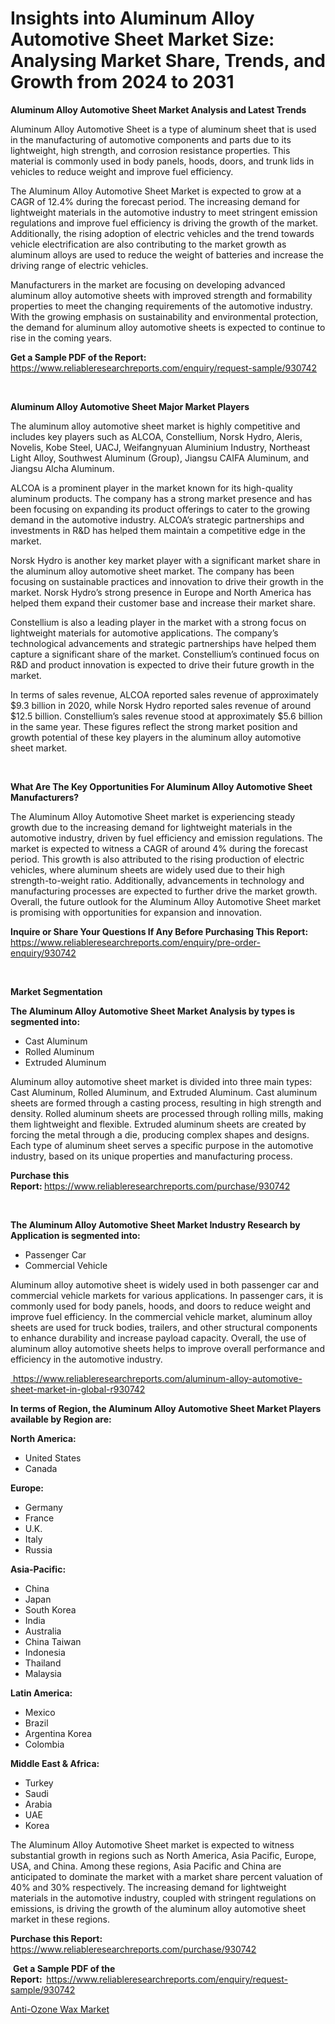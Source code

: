 <p><h1>Insights into Aluminum Alloy Automotive Sheet Market Size: Analysing Market Share, Trends, and Growth from 2024 to 2031</h1></p><p><strong>Aluminum Alloy Automotive Sheet Market Analysis and Latest Trends</strong></p>
<p><p>Aluminum Alloy Automotive Sheet is a type of aluminum sheet that is used in the manufacturing of automotive components and parts due to its lightweight, high strength, and corrosion resistance properties. This material is commonly used in body panels, hoods, doors, and trunk lids in vehicles to reduce weight and improve fuel efficiency.</p><p>The Aluminum Alloy Automotive Sheet Market is expected to grow at a CAGR of 12.4% during the forecast period. The increasing demand for lightweight materials in the automotive industry to meet stringent emission regulations and improve fuel efficiency is driving the growth of the market. Additionally, the rising adoption of electric vehicles and the trend towards vehicle electrification are also contributing to the market growth as aluminum alloys are used to reduce the weight of batteries and increase the driving range of electric vehicles.</p><p>Manufacturers in the market are focusing on developing advanced aluminum alloy automotive sheets with improved strength and formability properties to meet the changing requirements of the automotive industry. With the growing emphasis on sustainability and environmental protection, the demand for aluminum alloy automotive sheets is expected to continue to rise in the coming years.</p></p>
<p><strong>Get a Sample PDF of the Report:&nbsp;</strong> <a href="https://www.reliableresearchreports.com/enquiry/request-sample/930742">https://www.reliableresearchreports.com/enquiry/request-sample/930742</a></p>
<p>&nbsp;</p>
<p><strong>Aluminum Alloy Automotive Sheet Major Market Players</strong></p>
<p><p>The aluminum alloy automotive sheet market is highly competitive and includes key players such as ALCOA, Constellium, Norsk Hydro, Aleris, Novelis, Kobe Steel, UACJ, Weifangnyuan Aluminium Industry, Northeast Light Alloy, Southwest Aluminum (Group), Jiangsu CAIFA Aluminum, and Jiangsu Alcha Aluminum.</p><p>ALCOA is a prominent player in the market known for its high-quality aluminum products. The company has a strong market presence and has been focusing on expanding its product offerings to cater to the growing demand in the automotive industry. ALCOA’s strategic partnerships and investments in R&D has helped them maintain a competitive edge in the market.</p><p>Norsk Hydro is another key market player with a significant market share in the aluminum alloy automotive sheet market. The company has been focusing on sustainable practices and innovation to drive their growth in the market. Norsk Hydro’s strong presence in Europe and North America has helped them expand their customer base and increase their market share.</p><p>Constellium is also a leading player in the market with a strong focus on lightweight materials for automotive applications. The company’s technological advancements and strategic partnerships have helped them capture a significant share of the market. Constellium’s continued focus on R&D and product innovation is expected to drive their future growth in the market.</p><p>In terms of sales revenue, ALCOA reported sales revenue of approximately $9.3 billion in 2020, while Norsk Hydro reported sales revenue of around $12.5 billion. Constellium’s sales revenue stood at approximately $5.6 billion in the same year. These figures reflect the strong market position and growth potential of these key players in the aluminum alloy automotive sheet market.</p></p>
<p>&nbsp;</p>
<p><strong>What Are The Key Opportunities For Aluminum Alloy Automotive Sheet Manufacturers?</strong></p>
<p><p>The Aluminum Alloy Automotive Sheet market is experiencing steady growth due to the increasing demand for lightweight materials in the automotive industry, driven by fuel efficiency and emission regulations. The market is expected to witness a CAGR of around 4% during the forecast period. This growth is also attributed to the rising production of electric vehicles, where aluminum sheets are widely used due to their high strength-to-weight ratio. Additionally, advancements in technology and manufacturing processes are expected to further drive the market growth. Overall, the future outlook for the Aluminum Alloy Automotive Sheet market is promising with opportunities for expansion and innovation.</p></p>
<p><strong>Inquire or Share Your Questions If Any Before Purchasing This Report:</strong> <a href="https://www.reliableresearchreports.com/enquiry/pre-order-enquiry/930742">https://www.reliableresearchreports.com/enquiry/pre-order-enquiry/930742</a></p>
<p>&nbsp;</p>
<p><strong>Market Segmentation</strong></p>
<p><strong>The Aluminum Alloy Automotive Sheet Market Analysis by types is segmented into:</strong></p>
<p><ul><li>Cast Aluminum</li><li>Rolled Aluminum</li><li>Extruded Aluminum</li></ul></p>
<p><p>Aluminum alloy automotive sheet market is divided into three main types: Cast Aluminum, Rolled Aluminum, and Extruded Aluminum. Cast aluminum sheets are formed through a casting process, resulting in high strength and density. Rolled aluminum sheets are processed through rolling mills, making them lightweight and flexible. Extruded aluminum sheets are created by forcing the metal through a die, producing complex shapes and designs. Each type of aluminum sheet serves a specific purpose in the automotive industry, based on its unique properties and manufacturing process.</p></p>
<p><strong>Purchase this Report:&nbsp;</strong><a href="https://www.reliableresearchreports.com/purchase/930742">https://www.reliableresearchreports.com/purchase/930742</a></p>
<p>&nbsp;</p>
<p><strong>The Aluminum Alloy Automotive Sheet Market Industry Research by Application is segmented into:</strong></p>
<p><ul><li>Passenger Car</li><li>Commercial Vehicle</li></ul></p>
<p><p>Aluminum alloy automotive sheet is widely used in both passenger car and commercial vehicle markets for various applications. In passenger cars, it is commonly used for body panels, hoods, and doors to reduce weight and improve fuel efficiency. In the commercial vehicle market, aluminum alloy sheets are used for truck bodies, trailers, and other structural components to enhance durability and increase payload capacity. Overall, the use of aluminum alloy automotive sheets helps to improve overall performance and efficiency in the automotive industry.</p></p>
<p><a href="https://www.reliableresearchreports.com/aluminum-alloy-automotive-sheet-market-in-global-r930742">&nbsp;https://www.reliableresearchreports.com/aluminum-alloy-automotive-sheet-market-in-global-r930742</a></p>
<p><strong>In terms of Region, the Aluminum Alloy Automotive Sheet Market Players available by Region are:</strong></p>
<p>
    <p> <strong> North America: </strong>
        <ul>
            <li>United States</li>
            <li>Canada</li>
        </ul>
        </p> 
    <p> <strong> Europe: </strong>
        <ul>
            <li>Germany</li>
            <li>France</li>
            <li>U.K.</li>
            <li>Italy</li>
            <li>Russia</li>
        </ul>
        </p> 
    <p> <strong> Asia-Pacific: </strong>
        <ul>
            <li>China</li>
            <li>Japan</li>
            <li>South Korea</li>
            <li>India</li>
            <li>Australia</li>
            <li>China Taiwan</li>
            <li>Indonesia</li>
            <li>Thailand</li>
            <li>Malaysia</li>
        </ul>
        </p> 
    <p> <strong> Latin America: </strong>
        <ul>
            <li>Mexico</li>
            <li>Brazil</li>
            <li>Argentina Korea</li>
            <li>Colombia</li>
        </ul>
        </p> 
    <p> <strong> Middle East & Africa: </strong>
        <ul>
            <li>Turkey</li>
            <li>Saudi</li>
            <li>Arabia</li>
            <li>UAE</li>
            <li>Korea</li>
        </ul>
    </p>
    </p>
<p><p>The Aluminum Alloy Automotive Sheet market is expected to witness substantial growth in regions such as North America, Asia Pacific, Europe, USA, and China. Among these regions, Asia Pacific and China are anticipated to dominate the market with a market share percent valuation of 40% and 30% respectively. The increasing demand for lightweight materials in the automotive industry, coupled with stringent regulations on emissions, is driving the growth of the aluminum alloy automotive sheet market in these regions.</p></p>
<p><strong>Purchase this Report: </strong><a href="https://www.reliableresearchreports.com/purchase/930742">https://www.reliableresearchreports.com/purchase/930742</a></p>
<p>&nbsp;<strong>Get a Sample PDF of the Report:&nbsp;&nbsp;</strong><a href="https://www.reliableresearchreports.com/enquiry/request-sample/930742">https://www.reliableresearchreports.com/enquiry/request-sample/930742</a></p>
<p><strong></strong></p>
<p><p><a href="https://medium.com/@alyciaebert/global-anti-ozone-wax-market-sector-types-applications-market-player-strategies-regional-growth-0f3ae58c0264">Anti-Ozone Wax Market</a></p></p>